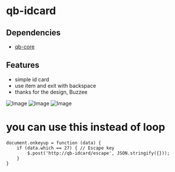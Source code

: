 # qb-idcard
## Dependencies
* [qb-core](https://github.com/qbcore-framework/qb-core)

## Features
+ simple id card
+ use item and exit with backspace
+ thanks for the design, Buzzee

![Image](https://i.hizliresim.com/i3ou4d3.png)
![Image](https://i.hizliresim.com/ey48nby.png)
![Image](https://i.hizliresim.com/6xgo0v0.png)


# you can use this instead of loop
    document.onkeyup = function (data) {
        if (data.which == 27) { // Escape key
            $.post('http://qb-idcard/escape', JSON.stringify({}));
        }
    }

